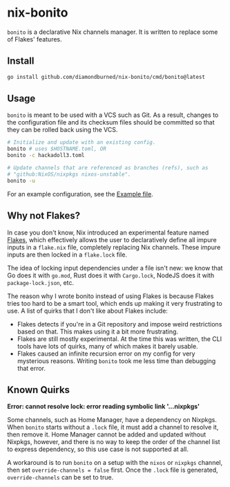 # nix-bonito

`bonito` is a declarative Nix channels manager. It is written to replace some of
Flakes' features.

## Install

```sh
go install github.com/diamondburned/nix-bonito/cmd/bonito@latest
```

## Usage

`bonito` is meant to be used with a VCS such as Git. As a result, changes to the
configuration file and its checksum files should be committed so that they can
be rolled back using the VCS.

```sh
# Initialize and update with an existing config.
bonito # uses $HOSTNAME.toml, OR
bonito -c hackadoll3.toml

# Update channels that are referenced as branches (refs), such as
# "github:NixOS/nixpkgs nixos-unstable".
bonito -u
```

For an example configuration, see the [Example file](./example/hackadoll3.toml).

## Why not Flakes?

In case you don't know, Nix introduced an experimental feature named
[Flakes](https://nixos.wiki/wiki/Flakes), which effectively allows the user to
declaratively define all impure inputs in a `flake.nix` file, completely
replacing Nix channels. These impure inputs are then locked in a `flake.lock`
file.

The idea of locking input dependencies under a file isn't new: we know that Go
does it with `go.mod`, Rust does it with `Cargo.lock`, NodeJS does it with
`package-lock.json`, etc.

The reason why I wrote bonito instead of using Flakes is because Flakes tries
too hard to be a smart tool, which ends up making it very frustrating to use. A
list of quirks that I don't like about Flakes include:

- Flakes detects if you're in a Git repository and impose weird restrictions
  based on that. This makes using it a bit more frustrating.
- Flakes are still mostly experimental. At the time this was written, the CLI
  tools have lots of quirks, many of which makes it barely usable.
- Flakes caused an infinite recursion error on my config for very mysterious
  reasons. Writing `bonito` took me less time than debugging that error.

## Known Quirks

**Error: cannot resolve lock: error reading symbolic link '...nixpkgs'**

Some channels, such as Home Manager, have a dependency on Nixpkgs. When `bonito`
starts without a `.lock` file, it must add a channel to resolve it, then remove
it. Home Manager cannot be added and updated without Nixpkgs, however, and there
is no way to keep the order of the channel list to express dependency, so this
use case is not supported at all.

A workaround is to run `bonito` on a setup with the `nixos` or `nixpkgs`
channel, then set `override-channels = false` first. Once the `.lock` file is
generated, `override-channels` can be set to true.
